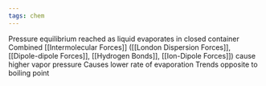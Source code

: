 ```yaml
---
tags: chem
---
```

Pressure equilibrium reached as liquid evaporates in closed container
Combined [[Intermolecular Forces]] ([[London Dispersion Forces]], [[Dipole-dipole Forces]], [[Hydrogen Bonds]], [[Ion-Dipole Forces]]) cause higher vapor pressure
Causes lower rate of evaporation
Trends opposite to boiling point